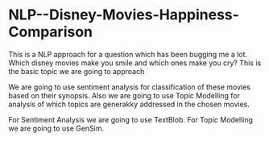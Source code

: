 # NLP--Disney-Movies-Happiness-Comparison

This is a NLP approach for a question which has been bugging me a lot. Which disney movies make you smile and which ones make you cry?
This is the basic topic we are going to approach

We are going to use sentiment analysis for classification of these movies based on their synopsis. Also we are going to use Topic Modelling for analysis of which topics are generakky addressed in the chosen movies.

 For Sentiment Analysis we are going to use TextBlob.
 For Topic Modelling we are going to use GenSim.
